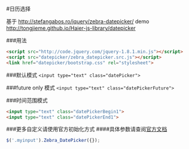 #日历选择

基于 http://stefangabos.ro/jquery/zebra-datepicker/
demo http://tongjieme.github.io/Haier-js-library/datepicker

###用法
```html
<script src="http://code.jquery.com/jquery-1.8.1.min.js"></script>
<script src="datepicker/zebra_datepicker.src.js"></script>
<link href="datepicker/bootstrap.css" rel="stylesheet">
```

###默认模式
`<input type="text" class="datePicker">`

###future only 模式
`<input type="text" class="datePickerFuture">`

###时间范围模式
```html
<input type="text" class="datePickerBegin1">
<input type="text" class="datePickerEnd1">
```

###更多自定义请使用官方初始化方式
####具体参数请查阅[官方文档](http://stefangabos.ro/jquery/zebra-datepicker/)
```javascript
$('.myinput').Zebra_DatePicker({});
```